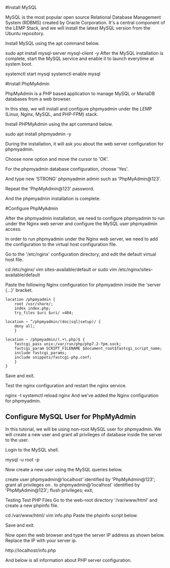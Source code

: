 

#Install MySQL

MySQL is the most popular open source Relational Database Management System (RDBMS) created by Oracle Corporation. It's a central component of the LEMP Stack, and we will install the latest MySQL version from the Ubuntu repository.

Install MySQL using the apt command below.

sudo apt install mysql-server mysql-client -y
After the MySQL installation is complete, start the MySQL service and enable it to launch everytime at system boot.

systemctl start mysql
systemctl enable mysql


 
 #Install PhpMyAdmin
 
 
PhpMyAdmin is a PHP based application to manage MySQL or MariaDB databases from a web browser.

In this step, we will install and configure phpmyadmin under the LEMP (Linux, Nginx, MySQL, and PHP-FPM) stack.

Install PHPMyAdmin using the apt command below.

sudo apt install phpmyadmin -y

During the installation, it will ask you about the web server configuration for phpmyadmin.

Choose none option and move the cursor to 'OK'.

For the phpmyadmin database configuration, choose 'Yes'.

And type new 'STRONG' phpmyadmin admin such as 'PhpMyAdmin@123'.

Repeat the 'PhpMyAdmin@123' password.


And the phpmyadmin installation is complete.

#Configure PhpMyAdmin

After the phpmyadmin installation, we need to configure phpmyadmin to run under 
the Nginx web server and configure the MySQL user phpmyadmin access.

In order to run phpmyadmin under the Nginx web server, 
we need to add the configuration to the virtual host configuration file.

Go to the '/etc/nginx' configuration directory, and edit the default virtual host file.

  cd /etc/nginx/
  vim sites-available/default     or
  sudo vim /etc/nginx/sites-available/default


Paste the following Nginx configuration for phpmyadmin inside the 'server {...}' bracket.

    location /phpmyadmin {
        root /usr/share/;
        index index.php;
        try_files $uri $uri/ =404;

    location ~ ^/phpmyadmin/(doc|sql|setup)/ {
        deny all;
        }

    location ~ /phpmyadmin/(.+\.php)$ {
        fastcgi_pass unix:/var/run/php/php7.2-fpm.sock;
        fastcgi_param SCRIPT_FILENAME $document_root$fastcgi_script_name;
        include fastcgi_params;
        include snippets/fastcgi-php.conf;
        }
    }


Save and exit.

Test the nginx configuration and restart the nginx service.

nginx -t
systemctl reload nginx
And we've added the Nginx configuration for phpmyadmin.


## Configure MySQL User for PhpMyAdmin

In this tutorial, we will be using non-root MySQL user for phpmyadmin. We will create a new user and grant all privileges of database inside the server to the user.

Login to the MySQL shell.

mysql -u root -p

Now create a new user using the MySQL queries below.

create user phpmyadmin@'localhost' identified by 'PhpMyAdmin@123';
grant all privileges on *.* to phpmyadmin@'localhost' identified by 'PhpMyAdmin@123';
flush privileges;
exit;

Testing
Test PHP Files
Go to the web-root directory '/var/www/html' and create a new phpinfo file.

cd /var/www/html/
vim info.php
Paste the phpinfo script below.

<?php
phpinfo();
?>
Save and exit.

Now open the web browser and type the server IP address as shown below. Replace the IP with your server ip.

http://localhost/info.php

And below is all information about PHP server configuration.






